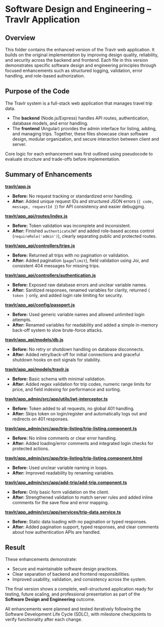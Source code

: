 # **Software Design and Engineering – Travlr Application** 

## **Overview** 
This folder contains the enhanced version of the Travlr web application. It builds on the original implementation by improving design quality, reliability, and security across the backend and frontend. Each file in this version demonstrates specific software design and engineering principles through focused enhancements such as structured logging, validation, error handling, and role-based authorization.


## **Purpose of the Code** 
The Travlr system is a full-stack web application that manages travel trip data. 
- The **backend** (Node.js/Express) handles API routes, authentication, database models, and error handling.
- The **frontend** (Angular) provides the admin interface for listing, adding, and managing trips. Together, these files showcase clean software design, modular organization, and secure interaction between client and server.

Core logic for each enhancement was first outlined using pseudocode to evaluate structure and trade-offs before implementation.

## **Summary of Enhancements** 

[**travlr/app.js**](./app.js)
- **Before:** No request tracking or standardized error handling.
- **After:** Added unique request IDs and structured JSON errors (`{ code, message, requestId }`) for API consistency and easier debugging.

[**travlr/app_api/routes/index.js**](./index.js)
- **Before:** Token validation was incomplete and inconsistent.
- **After:** Finished `authenticateJWT` and added role-based access control (`requireRole('admin')`), clearly separating public and protected routes.

[**travlr/app_api/controllers/trips.js**](./trips.js) 
- **Before:** Returned all trips with no pagination or validation.
- **After:** Added pagination (`page`/`limit`), field validation using Joi, and consistent 404 messages for missing trips.

[**travlr/app_api/controllers/authentication.js**](./authentication.js)
- **Before:** Exposed raw database errors and unclear variable names.
- **After:** Sanitized responses, renamed variables for clarity, returned `{ token }` only, and added login rate limiting for security.

[**travlr/app_api/config/passport.js**](./passport.js)
- **Before:** Used generic variable names and allowed unlimited login attempts.
- **After:** Renamed variables for readability and added a simple in-memory back-off system to slow brute-force attacks.

[**travlr/app_api/models/db.js**](./db.js)
- **Before:** No retry or shutdown handling on database disconnects.
- **After:** Added retry/back-off for initial connections and graceful shutdown hooks on exit signals for stability.

[**travlr/app_api/models/travlr.js**](./travlr.js)
- **Before:** Basic schema with minimal validation.
- **After:** Added regex validation for trip codes, numeric range limits for price, and field indexing for performance and sorting.

[**travlr/app_admin/src/app/utils/jwt-interceptor.ts**](./jwt-interceptor.ts)
- **Before:** Token added to all requests, no global 401 handling.
- **After:** Skips token on login/register and automatically logs out and redirects on 401 responses.

[**travlr/app_admin/src/app/trip-listing/trip-listing.component.ts**](./trip-listing.component.ts)
- **Before:** No inline comments or clear error handling.
- **After:** Added loading/error comments and integrated login checks for protected actions.

[**travlr/app_admin/src/app/trip-listing/trip-listing.component.html**](./trip-listing.component.html)
- **Before:** Used unclear variable naming in loops.
- **After:** Improved readability by renaming variables.

[**travlr/app_admin/src/app/add-trip/add-trip.component.ts**](./add-trip.component.ts)
- **Before:** Only basic form validation on the client.
- **After:** Strengthened validation to match server rules and added inline comments for the save flow and error mapping.

[**travlr/app_admin/src/app/services/trip-data.service.ts**](./trip-data.service.ts)
- **Before:** Static data loading with no pagination or typed responses.
- **After:** Added pagination support, typed responses, and clear comments about how authentication APIs are handled.

## **Result** 
These enhancements demonstrate: 
- Secure and maintainable software design practices.
- Clear separation of backend and frontend responsibilities.
- Improved usability, validation, and consistency across the system.

The final version shows a complete, well-structured application ready for testing, future scaling, and professional presentation as part of the **Software Design and Engineering** outcome.

All enhancements were planned and tested iteratively following the Software Development Life Cycle (SDLC), with milestone checkpoints to verify functionality after each change.
